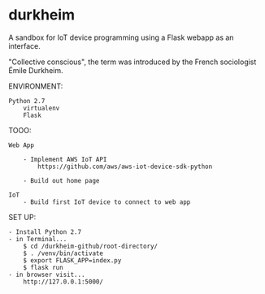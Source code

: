 # durkheim
A sandbox for IoT device programming using a Flask webapp as an interface.

"Collective conscious", the term was introduced by the French sociologist Émile Durkheim.


ENVIRONMENT:
    
    Python 2.7
        virtualenv
        Flask


TOOO:
    
    Web App
        
        - Implement AWS IoT API
            https://github.com/aws/aws-iot-device-sdk-python

        - Build out home page

    IoT
        - Build first IoT device to connect to web app


SET UP:
    
    - Install Python 2.7
    - in Terminal...
        $ cd /durkheim-github/root-directory/
        $ . /venv/bin/activate
        $ export FLASK_APP=index.py
        $ flask run
    - in browser visit...
        http://127.0.0.1:5000/

